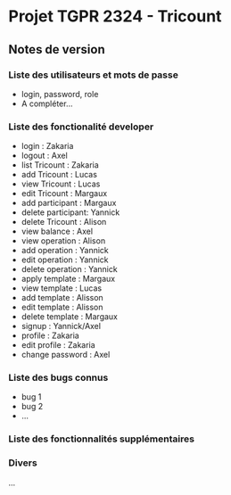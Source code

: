 # Projet TGPR 2324 - Tricount

## Notes de version

### Liste des utilisateurs et mots de passe

  * login, password, role
  * A compléter...

### Liste des fonctionalité developer
 
  * login           :      Zakaria
  * logout          :      Axel
  * list Tricount   :      Zakaria
  * add Tricount    :      Lucas
  * view Tricount   :      Lucas
  * edit Tricount   :      Margaux
  * add participant :      Margaux
  * delete participant:    Yannick
  * delete Tricount   :    Alison
  * view balance      :    Axel
  * view operation    :    Alison
  * add operation     :   Yannick
  * edit operation    :    Yannick
  * delete operation  :    Yannick
  * apply template    :    Margaux
  * view template     :    Lucas
  * add template      :    Alisson
  * edit template     :    Alisson
  * delete template   :   Margaux
  * signup            :   Yannick/Axel
  * profile           :   Zakaria
  * edit profile      :    Zakaria
  * change password   :    Axel
### Liste des bugs connus

  * bug 1
  * bug 2
  * ...

### Liste des fonctionnalités supplémentaires

### Divers

...
